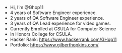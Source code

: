 - Hi, I’m @Ghop11
- 4 years of Software Engineer experience.
- 2 years of QA Software Engineer experience.
- 3 years of QA Lead experience for video games.
- Currently Enrolled at CSULA for Computer Science 
- In Honors College for CSULA.
- Hacker Rank: https://www.hackerrank.com/GHop11
- Portfolio: https://www.gilberthopkins.com/

<!---
Ghop11/Ghop11 is a ✨ special ✨ repository because its `README.md` (this file) appears on your GitHub profile.
You can click the Preview link to take a look at your changes.
--->
